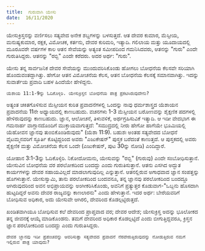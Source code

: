 ```yaml
---
title:  ಗುರುವಾಗಿ ಯೇಸು
date:  16/11/2020
---
```


ಯೇಸುಕ್ರಿಸ್ತನನ್ನು ವರ್ಣಿಸಲು ಸತ್ಯವೇದ ಅನೇಕ ಶಬ್ದಗಳನ್ನು ಬಳಸುತ್ತದೆ. ಆತ ದೇವರ ಕುಮಾರ, ಮೆಸ್ಸೀಯ, ಮನುಷ್ಯಕುಮಾರ, ರಕ್ಷಕ, ವಿಮೋಚಕ, ಕರ್ತನು, ದೇವರ ಕುರಿಮರಿ, ಇತ್ಯಾದಿ. ಗಲಿಲಾಯ ಮತ್ತು ಯೂದಾಯದಲ್ಲಿ ಮೂರೂವರೇ ವರ್ಷಗಳ ಕಾಲ ಆತನ ಸೇವೆಯನ್ನು ಅತ್ಯಂತ ಸಮೀಪದಿಂದ ಗಮನಿಸಿದವರು, ಆತನನ್ನು "ಗುರು" ಎಂದೇ ಗುರುತಿಸಿದ್ದರು. ಆತನನ್ನು "ರಬ್ಬಿ" ಎಂದೇ ಕರೆದರು. ಅದರ ಅರ್ಥ: "ಗುರು".

ಯೇಸು ತನ್ನ ಸಾರ್ವಜನಿಕ ದೇವರ ಸೇವೆಯನ್ನು ಮುಂದುವರಿಸಿಕೊಂಡು ಹೋಗಲು ಬೋಧನೆಯ ಕೆಲಸವೇ ಸರಿಯಾಗಿ ಹೊಂದುವಂತದ್ದಾಗಿತ್ತು. ಹೇಗೋ ಆತನ ವಿಮೋಚನೆಯ ಕೆಲಸ, ಆತನ ಬೋಧನೆಯ ಕೆಲಸಕ್ಕೆ ಸಮಾನವಾಗಿತ್ತು. ಇದನ್ನು ಸುವಾರ್ತೆಯ ಪ್ರವಾದಿ ಬಹಳ ಹಿಂದೆಯೇ ಹೇಳಿದ್ದನು.

`ಯೆಶಾಯ 11:1-9ನ್ನು ಓದಿಕೊಳ್ಳಿರಿ. ಯೇಸುಕ್ರಿಸ್ತನ ಬೋಧನೆಯ ಪಾತ್ರ ಪ್ರಕಟಿಸಿರುವುದೇನು?`

ಅತ್ಯಂತ ಚಕಿತಗೊಳಿಸುವ ಮೆಸ್ಸೀಯನ ಕುರಿತ ಪ್ರವಾದನೆಗಳಲ್ಲಿ ಒಂದನ್ನು ನಾವು ಧರ್ಮಶಾಸ್ತ್ರದ ಯೆಶಾಯನ ಪ್ರವಾದನೆಯ 11ನೇ ಅಧ್ಯಾಯದಲ್ಲಿ ಕಾಣಬಹುದು. ವಚನಗಳು 1-3 ಮೆಸ್ಸೀಯನ ಬರೋಣವನ್ನು ಶೈಕ್ಷಣಿಕ ಪದಗಳಲ್ಲಿ ಹೇಳಿರುವುದನ್ನು ಕಾಣಬಹುದು. ಜ್ಞಾನ, ಆಲೋಚನೆ, ತಿಳುವಳಿಕೆ, ಅರ್ಥಗ್ರಹಿಸುವಿಕೆ ಇತ್ಯಾದಿ. ಆ ಇಡೀ ವೇದಭಾಗ ಈ ಗಮನಾರ್ಹ ವಾಗ್ದಾನದೊಂದಿಗೆ ಮುಕ್ತಾಯವಾಗುತ್ತದೆ: "ಸಮುದ್ರದಲ್ಲಿ ನೀರು ಹೇಗೋ ಹಾಗೆಯೇ ಭೂಮಿಯಲ್ಲಿ ಯೆಹೋವನ ಜ್ಞಾನವು ತುಂಬಿಕೊಂಡಿರುವುದು" (ಯೆಶಾ 11:9). ಬಹುಶಃ ಅಂತಹ ಸತ್ಯವೇದದ ಬೋಧನೆ ವೈಟಮ್ಮನವರಿಗೆ ಸ್ಫೂರ್ತಿ ಕೊಟ್ಟಿದ್ದರಿಂದ ಅವರು "ಎಜುಕೇಷನ್" ಪುಸ್ತಕ ಬರೆದಂತೆ ಕಾಣುತ್ತದೆ. ಆ ಪುಸ್ತಕದಲ್ಲಿ ಅವರು ಶೈಕ್ಷಣಿಕ ಮತ್ತು ವಿಮೋಚನೆಯ ಕೆಲಸ ಒಂದೇ (ಎಜುಕೇಷನ್, ಪುಟ 30ನ್ನು ನೋಡಿ) ಎಂದಿದ್ದಾರೆ.

ಯೋಹಾನ 3:1-3ನ್ನು ಓದಿಕೊಳ್ಳಿರಿ. ನಿಕೋದೋಮನು, ಯೇಸುವನ್ನು "ರಬ್ಬಿ" (ಗುರುವು) ಎಂದೇ ಸಂಬೋಧಿಸುತ್ತಾನೆ. ಯೇಸುವಿನ ಬೋಧನೆಯ ವರ ಪರಲೋಕದಿಂದ ಬಂದದ್ದು ಎಂದು ಗುರುತಿಸುತ್ತಾನೆ. ಆತನು ಎಸಗಿದ ಅದ್ಭುತ ಕಾರ್ಯಗಳನ್ನು ದೇವರ ಸಹಾಯವಿಲ್ಲದೆ ಮಾಡಲಾಗುವುದಿಲ್ಲ ಎನ್ನುತ್ತಾನೆ. ಆತನಲ್ಲಿರುವ ಅಗಾಧವಾದ ಜ್ಞಾನ ಸಂಪತ್ತನ್ನು ಹೊಗಳುತ್ತಾನೆ. ಯೇಸುಸ್ವಾಮಿ, ತಾನು ಪರಲೋಕದಿಂದ ಬಂದವನೂ, ತನ್ನ ಜ್ಞಾನವು ಪರಲೋಕದಿಂದ ಬಂದದ್ದೂ ಆಗಿರುವುದರಿಂದ ಅವನ ಅಭಿಪ್ರಾಯವನ್ನು ಅಂಗೀಕರಿಸಿಕೊಂಡು, ಅವನಿಗೆ ಪ್ರತ್ಯುತ್ತರ ಕೊಡುವಾಗ-"ಒಬ್ಬನು ಹೊಸದಾಗಿ ಹುಟ್ಟದಿದ್ದರೆ ಅವನು ದೇವರ ರಾಜ್ಯವನ್ನು ಕಾಣಲಾರನು" ಎಂದು ಹೇಳುತ್ತಾನೆ. ಇದರ ಅರ್ಥ: ಬೇರೆಯವರಿಗೆ ಬೋಧಿಸುವ ಅಧಿಕಾರ, ಅದು ಯೇಸುವೇ ಆಗಿರಲಿ, ದೇವರಿಂದ ಕೊಡಲ್ಪಟ್ಟಿರುತ್ತದೆ.

ಖಂಡಿತವಾಗಿಯೂ ಬೋಧಿಸುವ ಕಲೆ ದೇವರಿಂದ ಪ್ರಾಪ್ತವಾದ ವರ; ದೇವರ ಆದೇಶ; ಯೇಸುಕ್ರಿಸ್ತ ಅದನ್ನು ಭೂಲೋಕದ ತನ್ನ ಜೀವನಕ್ಕೆ ಆಯ್ಕೆ ಮಾಡಿಕೊಂಡನು. ತಮಗೆ ದೇವರಿಂದ ಅಧಿಕಾರ ಕೊಡಲ್ಪಟ್ಟಿದೆ ಎಂದು ಬೀಗುತ್ತಿದ್ದವರೂ, ಕ್ರಿಸ್ತನ ಜ್ಞಾನ ಪರಲೋಕದಿಂದ ಬಂದದ್ದು ಎಂದು ಗುರುತಿಸಿದ್ದರು.

`ದೇವರ ಜ್ಞಾನವು ಇಡೀ ಪ್ರಪಂಚವನ್ನು ಆವರಿಸುತ್ತಾ ಸತ್ಯವೇದದ ಪ್ರವಾದನೆ ನೆರವೇರುತ್ತಿರುವುದನ್ನು ನೋಡುತ್ತಿರುವ ನಮಗೆ ಇಲ್ಲಿರುವ ಪಾತ್ರ ಯಾವುದು?`